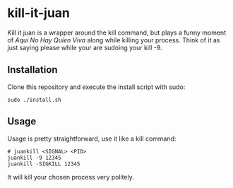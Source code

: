 # kill-it-juan

Kill it juan is a wrapper around the kill command, but plays a funny moment of *Aqui No Hay Quien Viva* along while killing your process. Think of it as just saying please while your are sudoing your kill -9.

## Installation
Clone this repository and execute the install script with sudo:
```
sudo ./install.sh
```

## Usage
Usage is pretty straightforward, use it like a kill command:
```
# juankill <SIGNAL> <PID>
juankill -9 12345
juankill -SIGKILL 12345
```

It will kill your chosen process very politely.